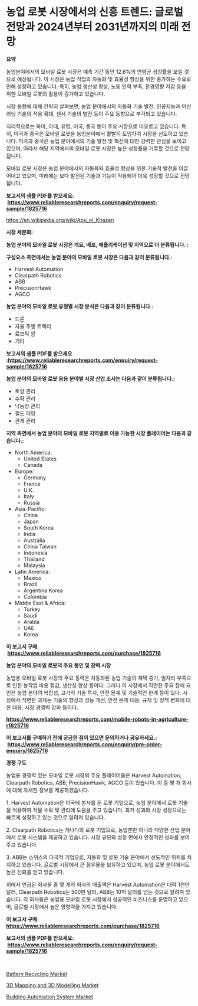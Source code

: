 <p><h1>농업 로봇 시장에서의 신흥 트렌드: 글로벌 전망과 2024년부터 2031년까지의 미래 전망</h1></p><p><strong>요약</strong></p>
<p><p>농업분야에서의 모바일 로봇 시장은 예측 기간 동안 12.8%의 연평균 성장률을 보일 것으로 예상됩니다. 이 시장은 농업 작업의 자동화 및 효율성 향상을 위한 증가하는 수요로 인해 성장하고 있습니다. 특히, 농업 생산성 향상, 노동 인력 부족, 환경영향 저감 등을 위한 모바일 로봇의 활용이 증가하고 있습니다.</p><p>시장 동향에 대해 간략히 살펴보면, 농업 분야에서의 자동화 기술 발전, 인공지능과 머신러닝 기술의 적용 확대, 센서 기술의 발전 등이 주요 동향으로 부각되고 있습니다.</p><p>지리적으로는 북미, 아태, 유럽, 미국, 중국 등이 주요 시장으로 떠오르고 있습니다. 특히, 미국과 중국은 모바일 로봇을 농업분야에서 활발히 도입하여 시장을 선도하고 있습니다. 미국과 중국은 농업 분야에서의 기술 발전 및 혁신에 대한 강력한 관심을 보이고 있으며, 따라서 해당 지역에서의 모바일 로봇 시장은 높은 성장률을 기록할 것으로 전망됩니다.</p><p>모바일 로봇 시장은 농업 분야에서의 자동화와 효율성 향상을 위한 기술적 발전을 이끌어내고 있으며, 미래에는 보다 발전된 기술과 기능이 적용되어 더욱 성장할 것으로 전망됩니다.</p></p>
<p><strong>보고서의 샘플 PDF를 받으세요: &nbsp;<a href="https://www.reliableresearchreports.com/enquiry/request-sample/1825716">https://www.reliableresearchreports.com/enquiry/request-sample/1825716</a></strong></p>
<p><a href="https://en.wikipedia.org/wiki/Abu_ol_Khazen">https://en.wikipedia.org/wiki/Abu_ol_Khazen</a></p>
<p><strong>시장 세분화:</strong></p>
<p><strong> 농업 분야의 모바일 로봇 시장은 개요, 배포, 애플리케이션 및 지역으로 더 분류됩니다. :</strong></p>
<p><strong>구성요소 측면에서는 농업 분야의 모바일 로봇 시장은 다음과 같이 분류됩니다.:</strong></p>
<p><ul><li>Harvest Automation</li><li>Clearpath Robotics</li><li>ABB</li><li>PrecisionHawk</li><li>AGCO</li></ul></p>
<p><strong> 농업 분야의 모바일 로봇 유형별 시장 분석은 다음과 같이 분류됩니다.:</strong></p>
<p><ul><li>드론</li><li>자율 주행 트랙터</li><li>로보틱 암</li><li>기타</li></ul></p>
<p><strong>보고서의 샘플 PDF를 받으세요 :<a href="https://www.reliableresearchreports.com/enquiry/request-sample/1825716">https://www.reliableresearchreports.com/enquiry/request-sample/1825716</a></strong></p>
<p><strong> 농업 분야의 모바일 로봇 응용 분야별 시장 산업 조사는 다음과 같이 분류됩니다.:</strong></p>
<p><ul><li>토양 관리</li><li>수확 관리</li><li>낙농장 관리</li><li>필드 파밍</li><li>관개 관리</li></ul></p>
<p><strong>지역 측면에서 농업 분야의 모바일 로봇 지역별로 이용 가능한 시장 플레이어는 다음과 같습니다.:</strong></p>
<p><ul>
    <li>
        North America:
        <ul>
            <li>United States</li>
            <li>Canada</li>
        </ul>
    </li>
    <li>
        Europe:
        <ul>
            <li>Germany</li>
            <li>France</li>
            <li>U.K.</li>
            <li>Italy</li>
            <li>Russia</li>
        </ul>
    </li>
    <li>
        Asia-Pacific:
        <ul>
            <li>China</li>
            <li>Japan</li>
            <li>South Korea</li>
            <li>India</li>
            <li>Australia</li>
            <li>China Taiwan</li>
            <li>Indonesia</li>
            <li>Thailand</li>
            <li>Malaysia</li>
        </ul>
    </li>
    <li>
        Latin America:
        <ul>
            <li>Mexico</li>
            <li>Brazil</li>
            <li>Argentina Korea</li>
            <li>Colombia</li>
        </ul>
    </li>
    <li>
        Middle East & Africa:
        <ul>
            <li>Turkey</li>
            <li>Saudi</li>
            <li>Arabia</li>
            <li>UAE</li>
            <li>Korea</li>
        </ul>
    </li>
    </ul></p>
<p><strong>이 보고서 구매: &nbsp;<a href="https://www.reliableresearchreports.com/purchase/1825716">https://www.reliableresearchreports.com/purchase/1825716</a></strong></p>
<p><strong>농업 분야의 모바일 로봇의 주요 동인 및 장벽 시장</strong></p>
<p><p>농업용 모바일 로봇 시장의 주요 동력은 자동화된 농업 기술의 채택 증가, 일자리 부족으로 인한 농작업 비용 절감, 생산성 향상 등이다. 그러나 이 시장에서 직면한 주요 장애 요인은 농업 분야의 복잡성, 고가의 기술 투자, 안전 문제 및 기술적인 한계 등이 있다. 시장에서 직면한 과제는 기술의 향상과 성능 개선, 안전 문제 대응, 규제 및 정책 변화에 대한 대응, 시장 경쟁력 강화 등이다.</p></p>
<p><strong><a href="https://www.reliableresearchreports.com/mobile-robots-in-agriculture-r1825716">https://www.reliableresearchreports.com/mobile-robots-in-agriculture-r1825716</a></strong></p>
<p><strong>이 보고서를 구매하기 전에 궁금한 점이 있으면 문의하거나 공유하세요.: &nbsp;<a href="https://www.reliableresearchreports.com/enquiry/pre-order-enquiry/1825716">https://www.reliableresearchreports.com/enquiry/pre-order-enquiry/1825716</a></strong></p>
<p><strong>경쟁 구도</strong></p>
<p><p>농업용 경쟁력 있는 모바일 로봇 시장의 주요 플레이어들은 Harvest Automation, Clearpath Robotics, ABB, PrecisionHawk, AGCO 등이 있습니다. 이 중 몇 개 회사에 대해 자세한 정보를 제공하겠습니다.</p><p>1. Harvest Automation은 미국에 본사를 둔 로봇 기업으로, 농업 분야에서 로봇 기술을 적용하여 작물 수확 및 관리에 도움을 주고 있습니다. 과거 성과와 시장 성장으로는 빠르게 성장하고 있는 것으로 알려져 있습니다.</p><p>2. Clearpath Robotics는 캐나다의 로봇 기업으로, 농업뿐만 아니라 다양한 산업 분야에서 로봇 시스템을 제공하고 있습니다. 시장 규모와 성장 면에서 안정적인 성과를 보여주고 있습니다.</p><p>3. ABB는 스위스의 다국적 기업으로, 자동화 및 로봇 기술 분야에서 선도적인 위치를 차지하고 있습니다. 글로벌 시장에서 큰 점유율을 보유하고 있으며, 농업 로봇 분야에서도 높은 신뢰를 얻고 있습니다.</p><p>위에서 언급된 회사들 중 몇 개의 회사의 매출액은 Harvest Automation은 대략 1천만 달러, Clearpath Robotics는 500만 달러, ABB는 10억 달러를 넘는 것으로 알려져 있습니다. 각 회사들은 농업용 모바일 로봇 시장에서 성공적인 비즈니스를 운영하고 있으며, 글로벌 시장에서 높은 영향력을 가지고 있습니다.</p></p>
<p><strong>이 보고서 구매: &nbsp; <a href="https://www.reliableresearchreports.com/purchase/1825716">https://www.reliableresearchreports.com/purchase/1825716</a></strong></p>
<p><strong>보고서의 샘플 PDF를 받으세요: &nbsp;<a href="https://www.reliableresearchreports.com/enquiry/request-sample/1825716">https://www.reliableresearchreports.com/enquiry/request-sample/1825716</a></strong><strong></strong></p>
<p>&nbsp;</p>
<p><p><a href="https://github.com/VincentButlerjXXf/Market-Research-Report-List-1/blob/main/battery-recycling-market.md">Battery Recycling Market</a></p><p><a href="https://github.com/nusratjahan12006/Market-Research-Report-List-1/blob/main/3d-mapping-and-3d-modelling-market.md">3D Mapping and 3D Modelling Market</a></p><p><a href="https://github.com/BurtonGALEN/Market-Research-Report-List-1/blob/main/building-automation-system-market.md">Building Automation System Market</a></p></p>